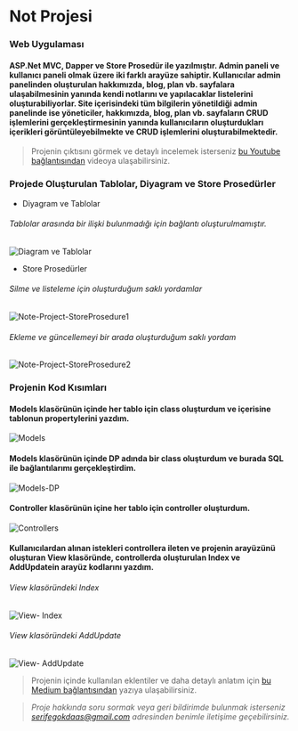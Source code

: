 # Not Projesi
### Web Uygulaması 
#### ASP.Net MVC, Dapper ve Store Prosedür ile yazılmıştır. Admin paneli ve kullanıcı paneli olmak üzere iki farklı arayüze sahiptir. Kullanıcılar admin panelinden oluşturulan hakkımızda, blog, plan vb. sayfalara ulaşabilmesinin yanında kendi notlarını ve yapılacaklar listelerini oluşturabiliyorlar. Site içerisindeki tüm bilgilerin yönetildiği admin panelinde ise yöneticiler, hakkımızda, blog, plan vb. sayfaların CRUD işlemlerini gerçekleştirmesinin yanında kullanıcıların oluşturdukları içerikleri görüntüleyebilmekte ve CRUD işlemlerini oluşturabilmektedir. 

> Projenin çıktısını görmek ve detaylı incelemek isterseniz [bu Youtube bağlantısından](https://www.youtube.com/watch?v=Pox5cUKSTf8&ab_channel=Serife
) videoya ulaşabilirsiniz.

### Projede Oluşturulan Tablolar, Diyagram ve Store Prosedürler
- Diyagram ve Tablolar
###### Tablolar arasında bir ilişki bulunmadığı için bağlantı oluşturulmamıştır.

![Diagram ve Tablolar](https://user-images.githubusercontent.com/117410162/220938977-5545a75d-681c-4c53-85d9-363c2504d4ce.jpg)

- Store Prosedürler
###### Silme ve listeleme için oluşturduğum saklı yordamlar

![Note-Project-StoreProsedure1](https://user-images.githubusercontent.com/117410162/220939321-5a26c220-3e58-4821-b1a5-7a81280c7196.jpg)

###### Ekleme ve güncellemeyi bir arada oluşturduğum saklı yordam

![Note-Project-StoreProsedure2](https://user-images.githubusercontent.com/117410162/220939404-a20c3c9f-6622-4016-b769-043a5f442166.jpg)

### Projenin Kod Kısımları

#### Models klasörünün içinde her tablo için class oluşturdum ve içerisine tablonun propertylerini yazdım.

![Models](https://user-images.githubusercontent.com/117410162/220947377-cf6af951-ee5b-4650-b0e8-bb39435de615.jpg)

#### Models klasörünün içinde DP adında bir class oluşturdum ve burada SQL ile bağlantılarımı gerçekleştirdim.

![Models-DP](https://user-images.githubusercontent.com/117410162/220947775-3ebb5a36-80d4-47e6-a405-b32d0b5fa227.jpg)

#### Controller klasörünün içine her tablo için controller oluşturdum.

![Controllers](https://user-images.githubusercontent.com/117410162/220947991-32ec0189-ffd8-467f-b374-9e24dae6b803.jpg)

#### Kullanıcılardan alınan istekleri controllera ileten ve projenin arayüzünü oluşturan View klasöründe, controllerda oluşturulan Index ve AddUpdatein arayüz kodlarını yazdım.

###### View klasöründeki Index 

![View- Index](https://user-images.githubusercontent.com/117410162/220950280-62245da3-5be4-4e4d-8049-1d934ae83072.jpg)

###### View klasöründeki AddUpdate 

![View- AddUpdate](https://user-images.githubusercontent.com/117410162/220950369-b523d58c-30ef-4b06-ae81-c0948879e3cd.jpg)

>Projenin içinde kullanılan eklentiler ve daha detaylı anlatım için [bu Medium bağlantısından](https://medium.com/@serifegokdaas/asp-net-mvc-dapper-web-uygulamas%C4%B1-d67ce0ddb5a8) yazıya ulaşabilirsiniz.

>*Proje hakkında soru sormak veya geri bildirimde bulunmak isterseniz serifegokdaas@gmail.com adresinden benimle iletişime geçebilirsiniz.*




